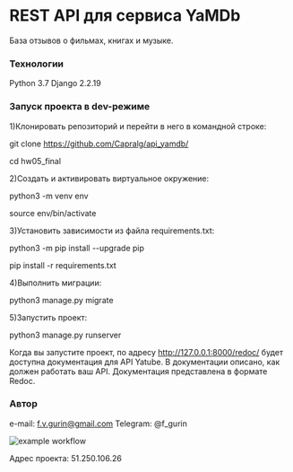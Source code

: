# REST API для сервиса YaMDb
База отзывов о фильмах, книгах и музыке.

### Технологии
Python 3.7
Django 2.2.19

### Запуск проекта в dev-режиме

1)Клонировать репозиторий и перейти в него в командной строке:

git clone https://github.com/Capralg/api_yamdb/

cd hw05_final

2)Cоздать и активировать виртуальное окружение:

python3 -m venv env

source env/bin/activate

3)Установить зависимости из файла requirements.txt:

python3 -m pip install --upgrade pip

pip install -r requirements.txt

4)Выполнить миграции:

python3 manage.py migrate

5)Запустить проект:

python3 manage.py runserver

Когда вы запустите проект, по адресу http://127.0.0.1:8000/redoc/ будет доступна документация для API Yatube.
В документации описано, как должен работать ваш API. Документация представлена в формате Redoc.

### Автор
e-mail: f.v.gurin@gmail.com
Telegram: @f_gurin

![example workflow](https://github.com/Capralg/yamdb_final/actions/workflows/yamdb_workflow.yml/badge.svg)

Адрес проекта: 51.250.106.26

